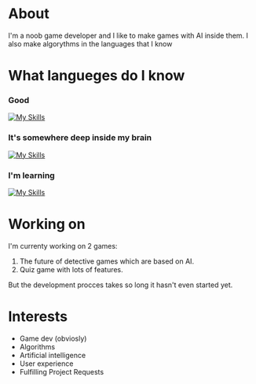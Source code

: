 # About
I'm a noob game developer and I like to make games with AI inside them. I also make algorythms in the languages that I know
# What langueges do I know
### Good
[![My Skills](https://skillicons.dev/icons?i=html,css,python)](https://skillicons.dev)
### It's somewhere deep inside my brain
[![My Skills](https://skillicons.dev/icons?i=js)](https://skillicons.dev)
### I'm learning
[![My Skills](https://skillicons.dev/icons?i=cpp)](https://skillicons.dev)

# Working on
I'm currenty working on 2 games:
1. The future of detective games which are based on AI.
2. Quiz game with lots of features.
   
But the development procces takes so long it hasn't even started yet.
# Interests
* Game dev (obviosly)
* Algorithms
* Artificial intelligence
* User experience
* Fulfilling Project Requests
  


<!--
**miloszgrasza/miloszgrasza** is a ✨ _special_ ✨ repository because its `README.md` (this file) appears on your GitHub profile.

Here are some ideas to get you started:

- 🔭 I’m currently working on ...
- 🌱 I’m currently learning ...
- 👯 I’m looking to collaborate on ...
- 🤔 I’m looking for help with ...
- 💬 Ask me about ...
- 📫 How to reach me: ...
- 😄 Pronouns: ...
- ⚡ Fun fact: ...
-->
